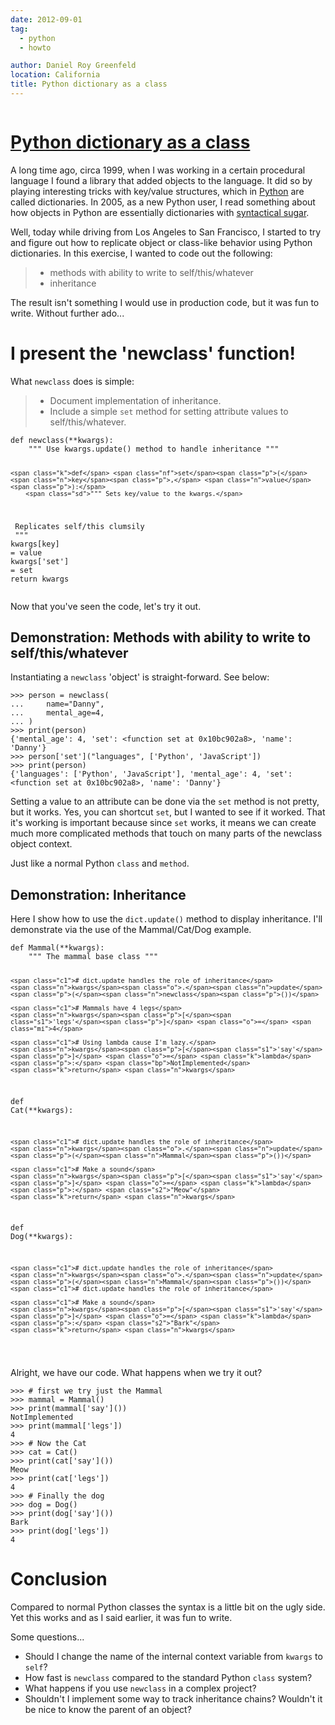 ```yaml
---
date: 2012-09-01
tag:
  - python
  - howto

author: Daniel Roy Greenfeld
location: California
title: Python dictionary as a class
---
```


<div class="twelve wide column">
  <h1 class="ui block header">
    <div class="content">
      <a href="/python-dictionary-as-class "
        >Python dictionary as a class</a
      >
    </div>
  </h1>
  <p>
    A long time ago, circa 1999, when I was working in a certain procedural
    language I found a library that added objects to the language. It did so by
    playing interesting tricks with key/value structures, which in
    <a href="http://python.org" target="_blank">Python</a> are called
    dictionaries. In 2005, as a new Python user, I read something about how
    objects in Python are essentially dictionaries with
    <a href="http://en.wikipedia.org/wiki/Syntactic_sugar" target="_blank"
      >syntactical sugar</a
    >.
  </p>
  <p>
    Well, today while driving from Los Angeles to San Francisco, I started to
    try and figure out how to replicate object or class-like behavior using
    Python dictionaries. In this exercise, I wanted to code out the following:
  </p>
  <blockquote>
    <ul>
      <li>methods with ability to write to self/this/whatever</li>
      <li>inheritance</li>
    </ul>
  </blockquote>
  <p>
    The result isn't something I would use in production code, but it was fun to
    write. Without further ado...
  </p>
  <h1 id="i-present-the-newclass-function">
    I present the 'newclass' function!
  </h1>
  <p>What <code>newclass</code> does is simple:</p>
  <blockquote>
    <ul>
      <li>Document implementation of inheritance.</li>
      <li>
        Include a simple <code>set</code> method for setting attribute values to
        self/this/whatever.
      </li>
    </ul>
  </blockquote>
  <div class="codehilite ui secondary segment">
    <pre><span></span><code><span class="k">def</span> <span class="nf">newclass</span><span class="p">(</span><span class="o">**</span><span class="n">kwargs</span><span class="p">):</span>
    <span class="sd">""" Use kwargs.update() method to handle inheritance """</span>

    <span class="k">def</span> <span class="nf">set</span><span class="p">(</span><span class="n">key</span><span class="p">,</span> <span class="n">value</span><span class="p">):</span>
        <span class="sd">""" Sets key/value to the kwargs.</span>

<span class="sd"> Replicates self/this clumsily</span>
<span class="sd"> """</span>
<span class="n">kwargs</span><span class="p">[</span><span class="n">key</span><span class="p">]</span> <span class="o">=</span> <span class="n">value</span>
<span class="n">kwargs</span><span class="p">[</span><span class="s1">'set'</span><span class="p">]</span> <span class="o">=</span> <span class="nb">set</span>
<span class="k">return</span> <span class="n">kwargs</span>
</code></pre>
  </div>
  <p>Now that you've seen the code, let's try it out.</p>
  <h2 id="demonstration-methods-with-ability-to-write-to-selfthiswhatever">
    Demonstration: Methods with ability to write to self/this/whatever
  </h2>
  <p>
    Instantiating a <code>newclass</code> 'object' is straight-forward. See
    below:
  </p>
  <div class="codehilite ui secondary segment">
    <pre><span></span><code><span class="o">&gt;&gt;&gt;</span> <span class="n">person</span> <span class="o">=</span> <span class="n">newclass</span><span class="p">(</span>
<span class="o">...</span>     <span class="n">name</span><span class="o">=</span><span class="s2">"Danny"</span><span class="p">,</span>
<span class="o">...</span>     <span class="n">mental_age</span><span class="o">=</span><span class="mi">4</span><span class="p">,</span>
<span class="o">...</span> <span class="p">)</span>
<span class="o">&gt;&gt;&gt;</span> <span class="k">print</span><span class="p">(</span><span class="n">person</span><span class="p">)</span>
<span class="p">{</span><span class="s1">'mental_age'</span><span class="p">:</span> <span class="mi">4</span><span class="p">,</span> <span class="s1">'set'</span><span class="p">:</span> <span class="o">&lt;</span><span class="n">function</span> <span class="nb">set</span> <span class="n">at</span> <span class="mh">0x10bc902a8</span><span class="o">&gt;</span><span class="p">,</span> <span class="s1">'name'</span><span class="p">:</span> <span class="s1">'Danny'</span><span class="p">}</span>
<span class="o">&gt;&gt;&gt;</span> <span class="n">person</span><span class="p">[</span><span class="s1">'set'</span><span class="p">](</span><span class="s2">"languages"</span><span class="p">,</span> <span class="p">[</span><span class="s1">'Python'</span><span class="p">,</span> <span class="s1">'JavaScript'</span><span class="p">])</span>
<span class="o">&gt;&gt;&gt;</span> <span class="k">print</span><span class="p">(</span><span class="n">person</span><span class="p">)</span>
<span class="p">{</span><span class="s1">'languages'</span><span class="p">:</span> <span class="p">[</span><span class="s1">'Python'</span><span class="p">,</span> <span class="s1">'JavaScript'</span><span class="p">],</span> <span class="s1">'mental_age'</span><span class="p">:</span> <span class="mi">4</span><span class="p">,</span> <span class="s1">'set'</span><span class="p">:</span> <span class="o">&lt;</span><span class="n">function</span> <span class="nb">set</span> <span class="n">at</span> <span class="mh">0x10bc902a8</span><span class="o">&gt;</span><span class="p">,</span> <span class="s1">'name'</span><span class="p">:</span> <span class="s1">'Danny'</span><span class="p">}</span>    
</code></pre>
  </div>
  <p>
    Setting a value to an attribute can be done via the <code>set</code> method
    is not pretty, but it works. Yes, you can shortcut <code>set</code>, but I
    wanted to see if it worked. That it's working is important because since
    <code>set</code> works, it means we can create much more complicated methods
    that touch on many parts of the newclass object context.
  </p>
  <p>Just like a normal Python <code>class</code> and <code>method</code>.</p>
  <h2 id="demonstration-inheritance">Demonstration: Inheritance</h2>
  <p>
    Here I show how to use the <code>dict.update()</code> method to display
    inheritance. I'll demonstrate via the use of the Mammal/Cat/Dog example.
  </p>
  <div class="codehilite ui secondary segment">
    <pre><span></span><code><span class="k">def</span> <span class="nf">Mammal</span><span class="p">(</span><span class="o">**</span><span class="n">kwargs</span><span class="p">):</span>
    <span class="sd">""" The mammal base class """</span>

    <span class="c1"># dict.update handles the role of inheritance</span>
    <span class="n">kwargs</span><span class="o">.</span><span class="n">update</span><span class="p">(</span><span class="n">newclass</span><span class="p">())</span>

    <span class="c1"># Mammals have 4 legs</span>
    <span class="n">kwargs</span><span class="p">[</span><span class="s1">'legs'</span><span class="p">]</span> <span class="o">=</span> <span class="mi">4</span>

    <span class="c1"># Using lambda cause I'm lazy.</span>
    <span class="n">kwargs</span><span class="p">[</span><span class="s1">'say'</span><span class="p">]</span> <span class="o">=</span> <span class="k">lambda</span><span class="p">:</span> <span class="bp">NotImplemented</span>
    <span class="k">return</span> <span class="n">kwargs</span>

<span class="k">def</span> <span class="nf">Cat</span><span class="p">(</span><span class="o">\*\*</span><span class="n">kwargs</span><span class="p">):</span>

    <span class="c1"># dict.update handles the role of inheritance</span>
    <span class="n">kwargs</span><span class="o">.</span><span class="n">update</span><span class="p">(</span><span class="n">Mammal</span><span class="p">())</span>

    <span class="c1"># Make a sound</span>
    <span class="n">kwargs</span><span class="p">[</span><span class="s1">'say'</span><span class="p">]</span> <span class="o">=</span> <span class="k">lambda</span><span class="p">:</span> <span class="s2">"Meow"</span>
    <span class="k">return</span> <span class="n">kwargs</span>

<span class="k">def</span> <span class="nf">Dog</span><span class="p">(</span><span class="o">\*\*</span><span class="n">kwargs</span><span class="p">):</span>

    <span class="c1"># dict.update handles the role of inheritance</span>
    <span class="n">kwargs</span><span class="o">.</span><span class="n">update</span><span class="p">(</span><span class="n">Mammal</span><span class="p">())</span> <span class="c1"># dict.update handles the role of inheritance</span>

    <span class="c1"># Make a sound</span>
    <span class="n">kwargs</span><span class="p">[</span><span class="s1">'say'</span><span class="p">]</span> <span class="o">=</span> <span class="k">lambda</span><span class="p">:</span> <span class="s2">"Bark"</span>
    <span class="k">return</span> <span class="n">kwargs</span>

</code></pre>
  </div>
  <p>Alright, we have our code. What happens when we try it out?</p>
  <div class="codehilite ui secondary segment">
    <pre><span></span><code><span class="o">&gt;&gt;&gt;</span> <span class="c1"># first we try just the Mammal</span>
<span class="o">&gt;&gt;&gt;</span> <span class="n">mammal</span> <span class="o">=</span> <span class="n">Mammal</span><span class="p">()</span>
<span class="o">&gt;&gt;&gt;</span> <span class="k">print</span><span class="p">(</span><span class="n">mammal</span><span class="p">[</span><span class="s1">'say'</span><span class="p">]())</span>
<span class="bp">NotImplemented</span>
<span class="o">&gt;&gt;&gt;</span> <span class="k">print</span><span class="p">(</span><span class="n">mammal</span><span class="p">[</span><span class="s1">'legs'</span><span class="p">])</span>
<span class="mi">4</span>
<span class="o">&gt;&gt;&gt;</span> <span class="c1"># Now the Cat</span>
<span class="o">&gt;&gt;&gt;</span> <span class="n">cat</span> <span class="o">=</span> <span class="n">Cat</span><span class="p">()</span>
<span class="o">&gt;&gt;&gt;</span> <span class="k">print</span><span class="p">(</span><span class="n">cat</span><span class="p">[</span><span class="s1">'say'</span><span class="p">]())</span>
<span class="n">Meow</span>
<span class="o">&gt;&gt;&gt;</span> <span class="k">print</span><span class="p">(</span><span class="n">cat</span><span class="p">[</span><span class="s1">'legs'</span><span class="p">])</span>
<span class="mi">4</span>
<span class="o">&gt;&gt;&gt;</span> <span class="c1"># Finally the dog</span>
<span class="o">&gt;&gt;&gt;</span> <span class="n">dog</span> <span class="o">=</span> <span class="n">Dog</span><span class="p">()</span>
<span class="o">&gt;&gt;&gt;</span> <span class="k">print</span><span class="p">(</span><span class="n">dog</span><span class="p">[</span><span class="s1">'say'</span><span class="p">]())</span>
<span class="n">Bark</span>
<span class="o">&gt;&gt;&gt;</span> <span class="k">print</span><span class="p">(</span><span class="n">dog</span><span class="p">[</span><span class="s1">'legs'</span><span class="p">])</span>
<span class="mi">4</span>
</code></pre>
  </div>
  <h1 id="conclusion">Conclusion</h1>
  <p>
    Compared to normal Python classes the syntax is a little bit on the ugly
    side. Yet this works and as I said earlier, it was fun to write.
  </p>
  <p>Some questions...</p>
  <ul>
    <li>
      Should I change the name of the internal context variable from
      <code>kwargs</code> to <code>self</code>?
    </li>
    <li>
      How fast is <code>newclass</code> compared to the standard Python
      <code>class</code> system?
    </li>
    <li>What happens if you use <code>newclass</code> in a complex project?</li>
    <li>
      Shouldn't I implement some way to track inheritance chains? Wouldn't it be
      nice to know the parent of an object?
    </li>
  </ul>
  </div>

